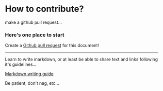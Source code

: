
# How to contribute?

make a github pull request...

###  Here's one place to start  

Create a [Github pull request](https://guides.github.com/activities/hello-world/) for this document!

---

Learn to write markdown, or at least be able to share text and links following it's guidelines...

[Markdown writing guide](https://www.markdownguide.org/basic-syntax/)


Be patient, don't nag, etc...
